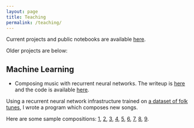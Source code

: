 ```yaml
---
layout: page
title: Teaching
permalink: /teaching/
---
```

Current projects and public notebooks are available [here](https://colab.research.google.com/drive/1jGlpdfU542vuV1kfDjAer07wom8BMl5R).

Older projects are below:


## Machine Learning
<a name="rnn"></a>
*   Composing music with recurrent neural networks. The writeup is [here](/assets/pdf/MusicRNN.pdf) and the code is available [here](https://github.com/aciupan/MUSIC_RNN).

Using a recurrent neural network infrastructure trained on [a dataset of folk tunes](https://github.com/jukedeck/nottingham-dataset), I wrote a program which composes new songs. 

Here are some sample compositions: [1](/assets/mp3/song2.mp3), [2](/assets/mp3/song4.mp3), [3](/assets/mp3/song5.mp3), [4](/assets/mp3/song6.mp3), [5](/assets/mp3/song7.mp3), [6](/assets/mp3/song8.mp3), [7](/assets/mp3/song10.mp3), [8](/assets/mp3/song11.mp3), [9](/assets/mp3/song12.mp3).

